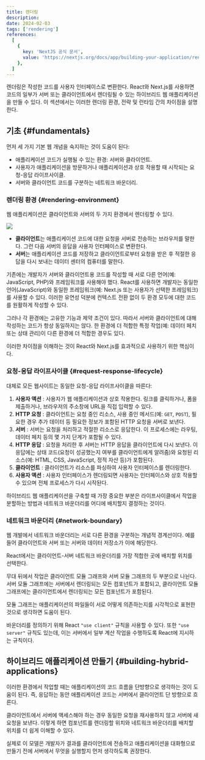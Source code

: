 ```yaml
---
title: 렌더링
description:
date: 2024-02-03
tags: ['rendering']
references:
  [
    {
      key: 'NextJS 공식 문서',
      value: 'https://nextjs.org/docs/app/building-your-application/rendering',
    },
  ]
---
```


렌더링은 작성한 코드를 사용자 인터페이스로 변환한다. React와 Next.js를 사용하면 코드의 일부가 서버 또는 클라이언트에서 렌더링될 수 있는 하이브리드 웹 애플리케이션을 만들 수 있다. 이 섹션에서는 이러한 렌더링 환경, 전략 및 런타임 간의 차이점을 설명한다.

## 기초 {#fundamentals}

먼저 세 가지 기본 웹 개념을 숙지하는 것이 도움이 된다:

- 애플리케이션 코드가 실행될 수 있는 환경: 서버와 클라이언트.
- 사용자가 애플리케이션을 방문하거나 애플리케이션과 상호 작용할 때 시작되는 요청-응답 라이프사이클.
- 서버와 클라이언트 코드를 구분하는 네트워크 바운더리.

### 렌더링 환경 {#rendering-environment}

웹 애플리케이션은 클라이언트와 서버의 두 가지 환경에서 렌더링할 수 있다.

![](https://s3.ap-northeast-2.amazonaws.com/vigorously.xyz/assets/images/nextjs-doc-rendering/1.png)

- **클라이언트**는 애플리케이션 코드에 대한 요청을 서버로 전송하는 브라우저를 말한다. 그런 다음 서버의 응답을 사용자 인터페이스로 변환한다.
- **서버**는 애플리케이션 코드를 저장하고 클라이언트로부터 요청을 받은 후 적절한 응답을 다시 보내는 데이터 센터의 컴퓨터를 말한다.

기존에는 개발자가 서버와 클라이언트용 코드를 작성할 때 서로 다른 언어(예: JavaScript, PHP)와 프레임워크를 사용해야 했다. React를 사용하면 개발자는 동일한 언어(JavaScript)와 동일한 프레임워크(예: Next.js 또는 사용자가 선택한 프레임워크)를 사용할 수 있다. 이러한 유연성 덕분에 컨텍스트 전환 없이 두 환경 모두에 대한 코드를 원활하게 작성할 수 있다.

그러나 각 환경에는 고유한 기능과 제약 조건이 있다. 따라서 서버와 클라이언트에 대해 작성하는 코드가 항상 동일하지는 않다. 한 환경에 더 적합한 특정 작업(예: 데이터 페치 또는 상태 관리)이 다른 환경에 더 적합한 경우도 있다.

이러한 차이점을 이해하는 것이 React와 Next.js를 효과적으로 사용하기 위한 핵심이다.

### 요청-응답 라이프사이클 {#request-response-lifecycle}

대체로 모든 웹사이트는 동일한 요청-응답 라이프사이클을 따른다:

1. **사용자 액션** : 사용자가 웹 애플리케이션과 상호 작용한다. 링크를 클릭하거나, 폼을 제출하거나, 브라우저의 주소창에 URL을 직접 입력할 수 있다.
2. **HTTP 요청** : 클라이언트는 요청 중인 리소스, 사용 중인 메서드(예: `GET`, `POST`), 필요한 경우 추가 데이터 등 필요한 정보가 포함된 HTTP 요청을 서버로 보낸다.
3. **서버** : 서버는 요청을 처리하고 적절한 리소스로 응답한다. 이 프로세스에는 라우팅, 데이터 페치 등의 몇 가지 단계가 포함될 수 있다.
4. **HTTP 응답** : 요청을 처리한 후 서버는 HTTP 응답을 클라이언트에 다시 보낸다. 이 응답에는 상태 코드(요청이 성공했는지 여부를 클라이언트에게 알려줌)와 요청된 리소스(예: HTML, CSS, JavaScript, 정적 자산 등)가 포함된다.
5. **클라이언트** : 클라이언트가 리소스를 파싱하여 사용자 인터페이스를 렌더링한다.
6. **사용자 액션** : 사용자 인터페이스가 렌더링되면 사용자는 인터페이스와 상호 작용할 수 있으며 전체 프로세스가 다시 시작돤다.

하이브리드 웹 애플리케이션을 구축할 때 가장 중요한 부분은 라이프사이클에서 작업을 분할하는 방법과 네트워크 바운더리를 어디에 배치할지 결정하는 것이다.

### 네트워크 바운더리 {#network-boundary}

웹 개발에서 네트워크 바운더리는 서로 다른 환경을 구분하는 개념적 경계선이다. 예를 들어 클라이언트와 서버 또는 서버와 데이터 저장소가 이에 해당한다.

React에서는 클라이언트-서버 네트워크 바운더리를 가장 적합한 곳에 배치할 위치를 선택한다.

무대 뒤에서 작업은 클라이언트 모듈 그래프와 서버 모듈 그래프의 두 부분으로 나뉜다. 서버 모듈 그래프에는 서버에서 렌더링되는 모든 컴포넌트가 포함되고, 클라이언트 모듈 그래프에는 클라이언트에서 렌더링되는 모든 컴포넌트가 포함된다.

모듈 그래프는 애플리케이션의 파일들이 서로 어떻게 의존하는지를 시각적으로 표현한 것으로 생각하면 도움이 된다.

바운더리를 정의하기 위해 React `"use client"` 규칙을 사용할 수 있다. 또한 `"use server"` 규칙도 있는데, 이는 서버에서 일부 계산 작업을 수행하도록 React에 지시하는 규칙이다.

## 하이브리드 애플리케이션 만들기 {#building-hybrid-applications}

이러한 환경에서 작업할 때는 애플리케이션의 코드 흐름을 단방향으로 생각하는 것이 도움이 된다. 즉, 응답하는 동안 애플리케이션 코드는 서버에서 클라이언트 단 방향으로 흐른다.

클라이언트에서 서버에 액세스해야 하는 경우 동일한 요청을 재사용하지 않고 서버에 새 요청을 보낸다. 이렇게 하면 컴포넌트를 렌더링할 위치와 네트워크 바운더리를 배치할 위치를 더 쉽게 이해할 수 있다.

실제로 이 모델은 개발자가 결과를 클라이언트에 전송하고 애플리케이션을 대화형으로 만들기 전에 서버에서 무엇을 실행할지 먼저 생각하도록 권장한다.
